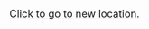 <font size='4'><a href='http://ejml.org/wiki/index.php?title=Solving_Linear_Systems'>Click to go to new location.</a></font>